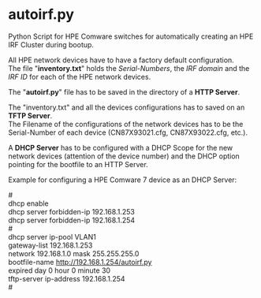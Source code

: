 # autoirf.py
Python Script for HPE Comware switches for automatically creating an HPE IRF Cluster during bootup.

All HPE network devices have to have a factory default configuration.<br>
The file "<b>inventory.txt</b>" holds the <i>Serial-Numbers</i>, the <i>IRF domain</i> and the <i>IRF ID</i> for each of the HPE network devices.

The "<b>autoirf.py</b>" file has to be saved in the directory of a <b>HTTP Server</b>. 

The "inventory.txt" and all the devices configurations has to saved on an <b>TFTP Server</b>.<br>
The Filename of the configurations of the network devices has to be the Serial-Number of each device
(CN87X93021.cfg, CN87X93022.cfg, etc.).

A <b>DHCP Server</b> has to be configured with a DHCP Scope for the new network devices (attention of the device number)
and the DHCP option pointing for the bootfile to an HTTP Server.

Example for configuring a HPE Comware 7 device as an DHCP Server:

#<br>
 dhcp enable<br>
 dhcp server forbidden-ip 192.168.1.253<br>
 dhcp server forbidden-ip 192.168.1.254<br>
#<br>
dhcp server ip-pool VLAN1<br>
 gateway-list 192.168.1.253<br>
 network 192.168.1.0 mask 255.255.255.0<br>
 bootfile-name http://192.168.1.254/autoirf.py<br>
 expired day 0 hour 0 minute 30<br>
 tftp-server ip-address 192.168.1.254<br>
#<br>

